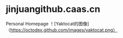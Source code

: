 # jinjuangithub.caas.cn
Personal Homepage
！[Yaktocat的图像]（https://octodex.github.com/images/yaktocat.png）
